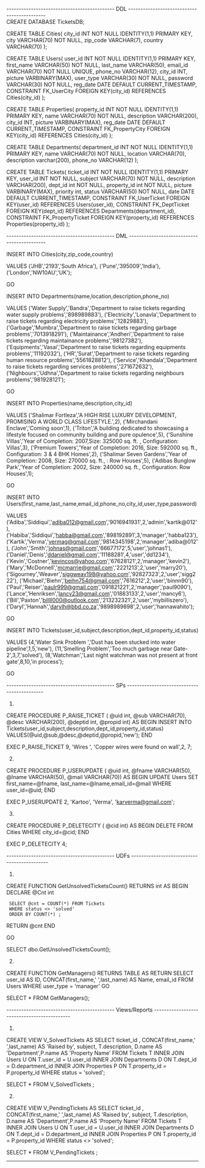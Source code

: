 --------------------------------------------  DDL  --------------------------------------------  
CREATE DATABASE TicketsDB;

CREATE TABLE Cities(
	city_id INT NOT NULL IDENTITY(1,1) PRIMARY KEY,
	city VARCHAR(70) NOT NULL,
	zip_code  VARCHAR(7),
	country VARCHAR(70) 
);

CREATE TABLE Users(
	user_id INT NOT NULL IDENTITY(1,1) PRIMARY KEY,
	first_name VARCHAR(50) NOT NULL,
	last_name VARCHAR(50),
	email_id VARCHAR(70) NOT NULL UNIQUE,
	phone_no VARCHAR(12),
	city_id INT,
	picture VARBINARY(MAX),
	user_type VARCHAR(30) NOT NULL,
	password VARCHAR(30) NOT NULL,
	reg_date DATE DEFAULT CURRENT_TIMESTAMP,
	CONSTRAINT FK_UserCity FOREIGN KEY(city_id)
    REFERENCES Cities(city_id)
);

CREATE TABLE Properties(
	property_id INT NOT NULL IDENTITY(1,1) PRIMARY KEY,
	name VARCHAR(70) NOT NULL,
	description VARCHAR(200),
	city_id INT,
	picture VARBINARY(MAX),
	reg_date DATE DEFAULT CURRENT_TIMESTAMP,
	CONSTRAINT FK_PropertyCity FOREIGN KEY(city_id)
    REFERENCES Cities(city_id)
);

CREATE TABLE Departments(
	department_id INT NOT NULL IDENTITY(1,1) PRIMARY KEY,
	name VARCHAR(70) NOT NULL,
	location VARCHAR(70),
	description varchar(200),
	phone_no VARCHAR(12)
);

CREATE TABLE Tickets(
	ticket_id INT NOT NULL IDENTITY(1,1) PRIMARY KEY,
	user_id INT NOT NULL,
	subject VARCHAR(70) NOT NULL,
	description VARCHAR(200),
	dept_id int NOT NULL,
	property_id int NOT NULL,
	picture VARBINARY(MAX),
	priority int,
	status VARCHAR(50) NOT NULL,
	date DATE DEFAULT CURRENT_TIMESTAMP,
	CONSTRAINT FK_UserTicket FOREIGN KEY(user_id)
    REFERENCES Users(user_id),
	CONSTRAINT FK_DeptTicket FOREIGN KEY(dept_id)
    REFERENCES Departments(department_id),
	CONSTRAINT FK_PropertyTicket FOREIGN KEY(property_id)
    REFERENCES Properties(property_id)
);

--------------------------------------------  DML  -------------------------------------------- 

INSERT INTO Cities(city,zip_code,country)
          
VALUES    ('JHB','2193','South Africa'),
          ('Pune','395009','India'),
          ('London','NW10AU','UK');
            
GO


INSERT INTO Departments(name,location,description,phone_no)
          
VALUES    ('Water Supply','Bandra','Department to raise tickets regarding water supply problems','898989883'),
          ('Electricity','Lonavla','Department to raise tickets regarding electricity problems','12829883'),
          ('Garbage','Mumbra','Department to raise tickets regarding garbage problems','7013918291'),
		  ('Maintainance','Andheri','Department to raise tickets regarding maintainance problems','98127382'),
		  ('Equipments','Vasai','Department to raise tickets regarding equipments problems','11192032'),
		  ('HR','Surat','Department to raise tickets regarding human resource problems','5561828812'),
		  ('Service','Khandala','Department to raise tickets regarding services problems','271672632'),
		  ('Nighbours','Udhna','Department to raise tickets regarding neighbours problems','981928121');
            
GO



INSERT INTO Properties(name,description,city_id)
          
VALUES      ('Shalimar Fortleza','A HIGH RISE LUXURY DEVELOPMENT, PROMISING A WORLD CLASS LIFESTYLE.',2),
			('Mirchandani Enclave','Coming soon',1),
			('Triton','A building dedicated to showcasing a lifestyle focused on community building and pure opulence',5),
			('Sunshine Villas','Year of Completion: 2007,Size: 325000 sq. ft. , Configuration: Villas',3),
			('Premium Towers','Year of Completion: 2016, Size: 592000 sq. ft., Configuration: 3 & 4 BHK Homes',2),
			('Shalimar Seven Gardens','Year of Completion: 2008, Size: 270000 sq. ft., : Row Houses',5),
			('Adibas Bunglow Park','Year of Completion: 2002, Size: 240000 sq. ft., Configuration: Row Houses',1);
            
GO


INSERT INTO Users(first_name,last_name,email_id,phone_no,city_id,user_type,password)
          
VALUES     ('Adiba','Siddiqui','adiba012@gmail.com','9016941931',2,'admin','kartik@012'),
		   ('Habiba','Siddiqui','habba@gmail.com','898192891',3,'manager','habba123'),
		   ('Kartik','Verma','vermag@gmail.com','9814345198',2,'manager','adiba@012'),
		   ('John','Smith','johnas@gmail.com','66677172',5,'user','johnas1'),
		   ('Daniel','Denis','ddaniel@gmail.com','11188281',4,'user','dd1234'),
		   ('Kevin','Costner','kevincos@yahoo.com','67628121',2,'manager','kevin2'),
		   ('Mary','McDonnell','mcmarrie@gmail.com','2221213',2,'user','marry20'),
		   ('Sigourney','Weaver','siggweav198@yahoo.com','92827323',2,'user','sigg222'),
		   ('Michael','Biehn','beihn754@gmail.com','7616212',2,'user','binnn90'),
		   ('Paul','Reiser','paulr999@gmail.com','091821221',2,'manager','paul9090'),
		   ('Lance','Henriksen','lancy23@gmail.com','01883133',2,'user','mancy6'),
		   ('Bill','Paxton','billll000@outlook.com','213232321',2,'user','mybilliszero'),
		   ('Daryl','Hannah','darylh@bbd.co.za','9898989898',2,'user','hannawahito');
            
GO



INSERT INTO Tickets(user_id,subject,description,dept_id,property_id,status)
          
VALUES     (4,'Water Sink Problem ','Dust has been stucked into water pipeline',1,5,'new'),
           (11,'Smelling Problem','Too much garbage near Gate-2',3,7,'solved'),
		   (8,'Watchman','Last night watchman was not present at front gate',8,10,'in process');
            
GO



--------------------------------------------  SPs  -------------------------------------------- 

1. 
CREATE PROCEDURE P_RAISE_TICKET ( @uid int, @sub VARCHAR(70), @desc VARCHAR(200), @deptid int, @propid int)
AS
  BEGIN
      INSERT INTO Tickets(user_id,subject,description,dept_id,property_id,status) VALUES(@uid,@sub,@desc,@deptid,@propid,'new');
  END


EXEC P_RAISE_TICKET 9, 'Wires ', 'Copper wires were found on wall',2, 7;



2. 
CREATE PROCEDURE P_USERUPDATE ( @uid int, @fname VARCHAR(50), @lname VARCHAR(50), @mail VARCHAR(70))
AS
  BEGIN
      UPDATE Users SET first_name=@fname, last_name=@lname,email_id=@mail WHERE user_id=@uid;
  END

EXEC P_USERUPDATE 2, 'Kartoo', 'Verma', 'karverma@gmail.com';

3.
CREATE PROCEDURE P_DELETECITY ( @cid int)
AS
  BEGIN
      DELETE FROM Cities WHERE city_id=@cid;
  END


EXEC P_DELETECITY 4; 



-------------------------------------------- UDFs  -------------------------------------------- 

1.
CREATE FUNCTION GetUnsolvedTicketsCount()
RETURNS int
AS
BEGIN
  DECLARE @Cnt int

	 SELECT @cnt = COUNT(*) FROM Tickets
	 WHERE status <> 'solved'
	 ORDER BY COUNT(*) ;

  RETURN @cnt
END

GO


SELECT dbo.GetUnsolvedTicketsCount();
 
2.
CREATE FUNCTION GetManagers()
RETURNS TABLE AS 
RETURN
SELECT user_id AS ID, CONCAT(first_name,' ',last_name) AS Name, email_id  FROM Users 
	 WHERE user_type = 'manager'
GO

SELECT * FROM GetManagers();


--------------------------------------------  Views/Reports  -------------------------------------------- 

1.
CREATE VIEW V_SolvedTickets AS
SELECT ticket_id , CONCAT(first_name,' ',last_name) AS 'Raised by', subject, T.description, D.name AS 'Department',P.name AS 'Property Name'
FROM Tickets T
INNER JOIN Users U
ON T.user_id = U.user_id
INNER JOIN Departments D
ON T.dept_id = D.department_id
INNER JOIN Properties P
ON T.property_id = P.property_id
WHERE status = 'solved';


SELECT * FROM V_SolvedTickets ;


2.
CREATE VIEW V_PendingTickets AS
SELECT ticket_id , CONCAT(first_name,' ',last_name) AS 'Raised by', subject, T.description, D.name AS 'Department',P.name AS 'Property Name'
FROM Tickets T
INNER JOIN Users U
ON T.user_id = U.user_id
INNER JOIN Departments D
ON T.dept_id = D.department_id
INNER JOIN Properties P
ON T.property_id = P.property_id
WHERE status <> 'solved';


SELECT * FROM V_PendingTickets ;

--------------------------------------------------------------------------------------------------------- 
